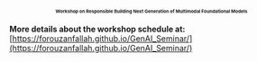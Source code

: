 ## <div align="center"><p style="font-size:8px">Workshop on Responsible Building Next Generation of Multimodal Foundational Models</p> </div>

<b>More details about the workshop schedule at:</b> [https://forouzanfallah.github.io/GenAI_Seminar/](https://forouzanfallah.github.io/GenAI_Seminar/)